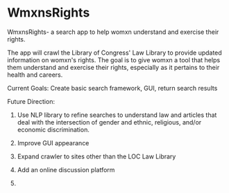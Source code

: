# WmxnsRights


WmxnsRights- a search app to help womxn understand and exercise their rights.

The app  will crawl the Library of Congress' Law Library to provide updated information on womxn's rights. The goal is to give womxn a tool that helps them understand and exercise their rights, especially as it pertains to their health and careers.


Current Goals: Create basic search framework, GUI, return search results

Future Direction: 

1. Use NLP library to refine searches to understand law and articles that deal with the intersection of gender and ethnic, religious, and/or economic discrimination.

2. Improve GUI appearance

3. Expand crawler to sites other than the LOC Law Library

4. Add an online discussion platform

5.
